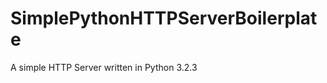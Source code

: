 SimplePythonHTTPServerBoilerplate
=================================

A simple HTTP Server written in Python 3.2.3